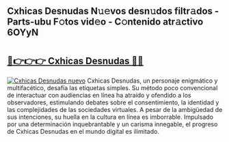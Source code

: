 ## Cxhicas Desnudas N𝚞𝚎vos desn𝚞dos filtr𝚊dos - Parts-ubu F𝚘tos vid𝚎o - C𝚘ntenido atr𝚊ctivo 6OYyN

# <h2><a href="http://mb3pc1i.tromn.icu/?c=Cxhicas+Desnudas">🔗👉👉👉 Cxhicas Desnudas 🔗🔗</a></h2>

[![Cxhicas Desnudas nuevo](https://i.imgur.com/pEAQMta.gif)](http://mb3pc1i.tromn.icu/?c=Cxhicas+Desnudas)
Cxhicas Desnudas, un personaje enigmático y multifacético, desafía las etiquetas simples. Su método poco convencional de interactuar con audiencias en línea ha atraído y ofendido a los observadores, estimulando debates sobre el consentimiento, la identidad y las complejidades de las sociedades virtuales. A pesar de la ambigüedad de sus intenciones, su huella en la cultura en línea es imborrable. Impulsado por una determinación inquebrantable y un carisma innegable, el progreso de Cxhicas Desnudas en el mundo digital es ilimitado.
